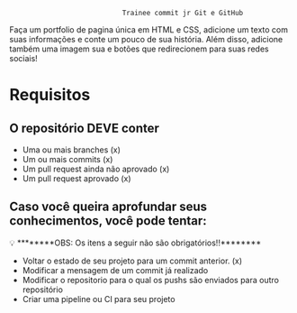 

                                Trainee commit jr Git e GitHub

Faça um portfolio de pagina única em HTML e CSS, adicione um texto com suas informações e conte um pouco de sua história. Além disso, adicione também uma imagem sua e botões que redirecionem para suas redes sociais!

# ********************Requisitos********************

## O repositório DEVE conter

- Uma ou mais branches (x)
- Um ou mais commits (x)
- Um pull request ainda não aprovado (x)
- Um pull request aprovado (x)

## Caso você queira aprofundar seus conhecimentos, você pode tentar:

<aside>
💡 ********OBS: Os itens a seguir não são obrigatórios!!********

</aside>

- Voltar o estado de seu projeto para um commit anterior. (x)
- Modificar a mensagem de um commit já realizado
- Modificar o repositorio para o qual os pushs são enviados para outro repositório
- Criar uma pipeline ou CI para seu projeto